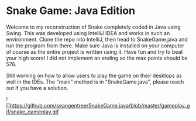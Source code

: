 # Snake Game: Java Edition

Welcome to my reconstruction of Snake completely coded in Java using Swing. This was developed using IntelliJ IDEA and works in such an environment. Clone the repo into IntelliJ, then head to SnakeGame.java and run the program from there. Make sure Java is installed on your computer of course as the entire project is written using it. Have fun and try to beat your high score! I did not implement an ending so the max points should be 576.

Still working on how to allow users to play the game on their desktops as well in the IDEs. The "main" method is in "SnakeGame.java", please reach out if you have a solution.

![]https://github.com/seangentree/SnakeGame.java/blob/master/gameplay_gif/snake_gameplay.gif
